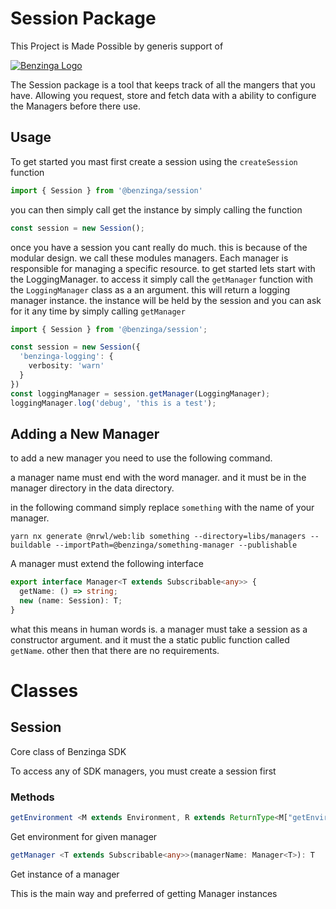 # Session Package

This Project is Made Possible by generis support of

[![Benzinga Logo](https://import.cdn.thinkific.com/222214/D3r5EJy9SZaNsaY7dQsj_Benzinga-logo-navy.svg)](www.benzinga.com)

The Session package is a tool that keeps track of all the mangers that you have. Allowing you request, store and fetch data with a ability to configure the Managers before there use.

## Usage

To get started you mast first create a session using the `createSession` function

```ts
import { Session } from '@benzinga/session'
```

you can then simply call get the instance by simply calling the function

```ts
const session = new Session();
```

once you have a session you cant really do much. this is because of the modular design.
we call these modules managers. Each manager is responsible for managing a specific resource.
to get started lets start with the LoggingManager. to access it simply call the `getManager` function with the `LoggingManager` class as a an argument. this will return a logging manager instance. the instance will be held by the session and you can ask for it any time by simply calling `getManager`

```ts
import { Session } from '@benzinga/session';

const session = new Session({
  'benzinga-logging': {
    verbosity: 'warn'
  }
})
const loggingManager = session.getManager(LoggingManager);
loggingManager.log('debug', 'this is a test');
```

## Adding a New Manager

to add a new manager you need to use the following command.

a manager name must end with the word manager. and it must be in the manager directory in the data directory.

in the following command simply replace `something` with the name of your manager.

```
yarn nx generate @nrwl/web:lib something --directory=libs/managers --buildable --importPath=@benzinga/something-manager --publishable
```

A manager must extend the following interface

```ts
export interface Manager<T extends Subscribable<any>> {
  getName: () => string;
  new (name: Session): T;
}
```

what this means in human words is. a manager must take a session as a constructor argument. and it must the a static public function called `getName`. other then that there are no requirements.

# Classes

## Session

Core class of Benzinga SDK

To access any of SDK managers, you must create a session first

### Methods

```ts
getEnvironment <M extends Environment, R extends ReturnType<M["getEnvironment"]>>(managerEnv: M): R
```

Get environment for given manager

```ts
getManager <T extends Subscribable<any>>(managerName: Manager<T>): T
```

Get instance of a manager

This is the main way and preferred of getting Manager instances

